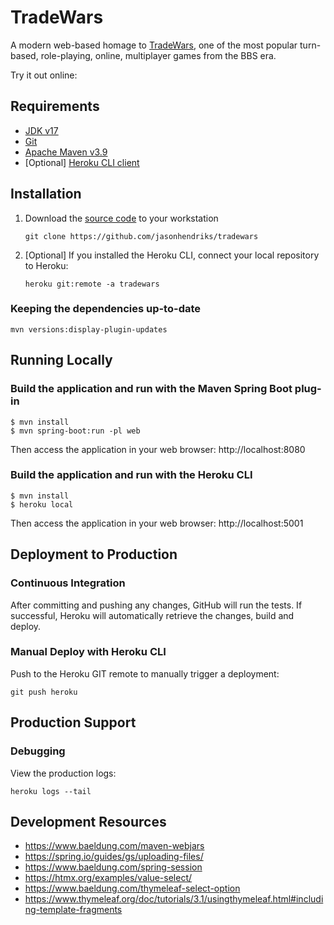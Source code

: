 # TradeWars

A modern web-based homage to [TradeWars](https://en.wikipedia.org/wiki/Trade_Wars), one of the most popular turn-based,
role-playing,
online, multiplayer games from the BBS era.

Try it out online:

## Requirements

- [JDK v17](https://openjdk.org/projects/jdk/17/)
- [Git](https://www.atlassian.com/git/tutorials/install-git)
- [Apache Maven v3.9](https://maven.apache.org/install.html)
- [Optional] [Heroku CLI client](https://devcenter.heroku.com/articles/heroku-cli)

## Installation

1. Download the [source code](https://github.com/jasonhendriks/tradewars) to your workstation
    ```
    git clone https://github.com/jasonhendriks/tradewars
    ```
2. [Optional] If you installed the Heroku CLI, connect your local repository to Heroku:
    ```
    heroku git:remote -a tradewars
    ```

### Keeping the dependencies up-to-date

```
mvn versions:display-plugin-updates
```

## Running Locally

### Build the application and run with the Maven Spring Boot plug-in

```
$ mvn install
$ mvn spring-boot:run -pl web
```

Then access the application in your web browser: http://localhost:8080

### Build the application and run with the Heroku CLI

```
$ mvn install
$ heroku local
```

Then access the application in your web browser: http://localhost:5001

## Deployment to Production

### Continuous Integration

After committing and pushing any changes, GitHub will run the tests. If successful, Heroku will automatically retrieve
the changes, build and deploy.

### Manual Deploy with Heroku CLI

Push to the Heroku GIT remote to manually trigger a deployment:

```
git push heroku
```

## Production Support

### Debugging

View the production logs:

```
heroku logs --tail
```

## Development Resources

- https://www.baeldung.com/maven-webjars
- https://spring.io/guides/gs/uploading-files/
- https://www.baeldung.com/spring-session
- https://htmx.org/examples/value-select/
- https://www.baeldung.com/thymeleaf-select-option
- https://www.thymeleaf.org/doc/tutorials/3.1/usingthymeleaf.html#including-template-fragments
